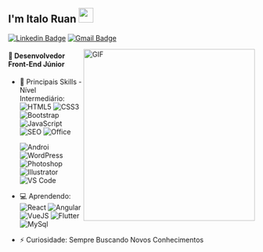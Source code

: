 <h2 align="left">
 <abc>
  <br>I'm Italo Ruan <img src="https://user-images.githubusercontent.com/42378118/110234147-e3259600-7f4e-11eb-95be-0c4047144dea.gif" width="30"><br>
 <abc/>
</h2>
 
 
[![Linkedin Badge](https://img.shields.io/badge/-Italoruan77-blue?style=flat-square&logo=Linkedin&logoColor=white&link=https://www.linkedin.com/in/italoruan77/)](https://www.linkedin.com/in/italoruan77/)
[![Gmail Badge](https://img.shields.io/badge/-italoruan87@gmail.com-c14438?style=flat&logo=Gmail&logoColor=white)](mailto:italoruan87@gmail.com "Connect via Email")
<br/>

<img align="right" alt="GIF" src="https://i.postimg.cc/KzxNqLf6/Coding.gif" height="350px"/>

<h4> 💎 Desenvolvedor Front-End Júnior </h4>

- 🚀 Principais Skills - Nível Intermediário:<br/>
  ![HTML5](https://img.shields.io/badge/-HTML5-E34F26?style=flat-square&logo=html5&logoColor=white)
  ![CSS3](https://img.shields.io/badge/-CSS3-1572B6?style=flat-square&logo=css3)
  ![Bootstrap](https://img.shields.io/badge/-Bootstrap-563D7C?style=flat-square&logo=bootstrap)
  ![JavaScript](https://img.shields.io/badge/-JavaScript-black?style=flat-square&logo=javascript)
  ![SEO](https://img.shields.io/badge/-SEO-414141?style=flat-square&logo=google-analytics) 
  ![Office](https://img.shields.io/badge/Microsoft_Office-D83B01?style=flat-square&logo=microsoft-office&logoColor=white)

  ![Androi](https://img.shields.io/badge/-Android%20Studio-3b2e5a?style=flat-square&logo=android)
  ![WordPress](https://img.shields.io/badge/Wordpress-21759B?style=flat-square&logo=wordpress&logoColor=white)
  ![Photoshop](https://img.shields.io/badge/-Photoshop-336791?style=flat-square&logo=adobe-photoshop)
  ![Illustrator](https://img.shields.io/badge/-Illustrator-black?style=flat-square&logo=adobe-illustrator)
  ![VS Code](https://img.shields.io/badge/Visual_Studio_Code-0078D4?style=flat-square&logo=visual%20studio%20code&logoColor=white)

- 💻 Aprendendo:
  ![React](https://img.shields.io/badge/-React-3b2e5a?style=flat-square&logo=react)
  ![Angular](https://img.shields.io/badge/Angular-DD0031?style=flat-square&logo=angular&logoColor=white)
  ![VueJS](https://img.shields.io/badge/Vue.js-35495E?style=flat-square&logo=vue.js&logoColor=4FC08D)
  ![Flutter](https://img.shields.io/badge/Flutter-02569B?style=flat-square&logo=flutter&logoColor=white)
  ![MySql](https://img.shields.io/badge/MySQL-00000F?style=flat-square&logo=mysql&logoColor=white)
  
- ⚡️ Curiosidade: Sempre Buscando Novos Conhecimentos
